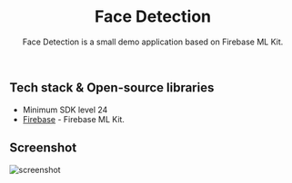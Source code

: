 <h1 align="center">Face Detection</h1>

<p align="center">  
Face Detection is a small demo application based on Firebase ML Kit.</p>
</br>

## Tech stack & Open-source libraries
- Minimum SDK level 24
- [Firebase](https://firebase.google.com/) - Firebase ML Kit.

## Screenshot

![screenshot](https://github.com/asayush/Face-Detection-App/blob/master/ss.jpeg?raw=true)
